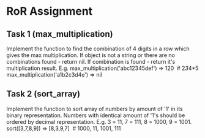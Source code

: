 # RoR Assignment
## Task 1 (max_multiplication)

Implement the function to find the combination of 4 digits in a row which gives the max multiplication. If object is not a string or there are no combinations found - return nil. If combination is found - return it's multiplication result.
E.g.
max_multiplication('abc12345def') => 120  # 2*3*4*5
max_multiplication('a1b2c3d4e') => nil

## Task 2 (sort_array)

Implement the function to sort array of numbers by amount of '1' in its binary representation. Numbers with identical amount of '1's should be ordered by decimal representation.
E.g. 
3 = 11, 7 = 111, 8 = 1000, 9 = 1001.
sort([3,7,8,9]) => [8,3,9,7]  # 1000, 11, 1001, 111
